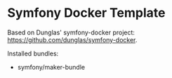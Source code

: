 # Symfony Docker Template

Based on Dunglas' symfony-docker project: https://github.com/dunglas/symfony-docker.

Installed bundles:
* symfony/maker-bundle
